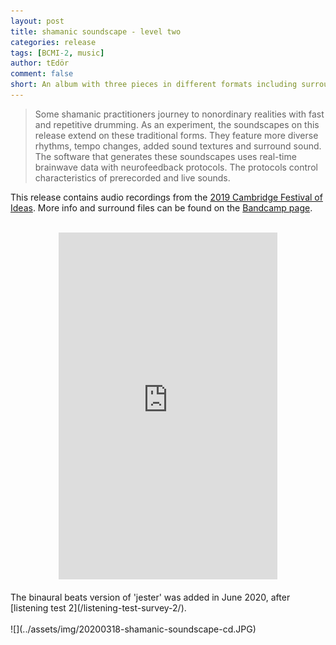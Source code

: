 ```yaml
---
layout: post
title: shamanic soundscape - level two
categories: release
tags: [BCMI-2, music]
author: tEdör
comment: false
short: An album with three pieces in different formats including surround sound.
---
```

> Some shamanic practitioners journey to nonordinary realities with fast and repetitive drumming. As an experiment, the soundscapes on this release extend on these traditional forms. They feature more diverse rhythms, tempo changes, added sound textures and surround sound. The software that generates these soundscapes uses real-time brainwave data with neurofeedback protocols. The protocols control characteristics of prerecorded and live sounds.

This release contains audio recordings from the [2019 Cambridge Festival of Ideas](/festival-of-ideas-2019-talk-performance/). More info and surround files can be found on the [Bandcamp page](https://tedor.bandcamp.com/album/shamanic-soundscape-level-two).
<br><br>
<center><iframe style="border: 0; width: 350px; height: 555px;" src="https://bandcamp.com/EmbeddedPlayer/album=813941516/size=large/bgcol=ffffff/linkcol=0687f5/transparent=true/" seamless><a href="https://tedor.bandcamp.com/album/shamanic-soundscape-level-two">shamanic soundscape - level two by Krisztián | tEdör | Hofstädter</a></iframe></center>
<br>
The binaural beats version of 'jester' was added in June 2020, after [listening test 2](/listening-test-survey-2/).
<br><br>
![](../assets/img/20200318-shamanic-soundscape-cd.JPG)
